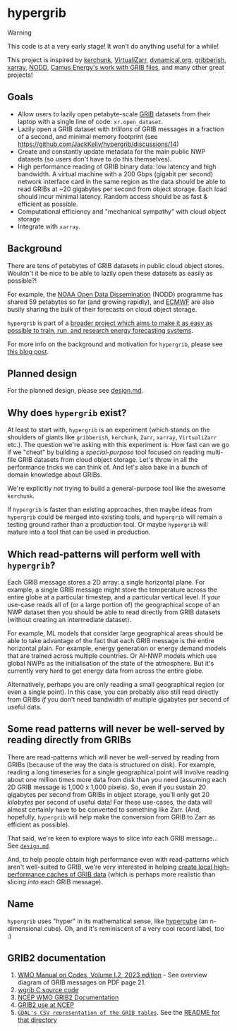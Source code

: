 # hypergrib

> [!WARNING]
> This code is at a very early stage! It won't do anything useful for a while!

This project is inspired by [kerchunk](https://fsspec.github.io/kerchunk/), [VirtualiZarr](https://github.com/zarr-developers/VirtualiZarr), [dynamical.org](https://dynamical.org), [gribberish](https://github.com/mpiannucci/gribberish), [xarray](https://docs.xarray.dev/en/stable/), [NODD](https://www.noaa.gov/nodd), [Camus Energy's work with GRIB files](https://discourse.pangeo.io/t/pangeo-showcase-optimizations-for-kerchunk-aggregation-and-zarr-i-o-at-scale-for-machine-learning/4074/3), and many other great projects!

## Goals
- Allow users to lazily open petabyte-scale [GRIB](https://en.wikipedia.org/wiki/GRIB) datasets from their laptop with a single line of code: `xr.open_dataset`.
- Lazily open a GRIB dataset with _trillions_ of GRIB messages in a fraction of a second, and minimal memory footprint (see https://github.com/JackKelly/hypergrib/discussions/14)
- Create and constantly update metadata for the main public NWP datasets (so users don't have to do this themselves).
- High performance reading of GRIB binary data: low latency and high bandwidth. A virtual machine with a 200 Gbps (gigabit per second) network interface card in the same region as the data should be able to read GRIBs at ~20 gigabytes per second from object storage. Each load should incur minimal latency. Random access should be as fast & efficient as possible.
- Computational efficiency and "mechanical sympathy" with cloud object storage
- Integrate with `xarray`.

## Background
There are tens of petabytes of GRIB datasets in public cloud object stores. Wouldn't it be nice to be able to lazily open these datasets as easily as possible?!

For example, the [NOAA Open Data Dissemination](https://www.noaa.gov/nodd) (NODD) programme has shared 59 petabytes so far (and growing rapidly), and [ECMWF](https://www.ecmwf.int/en/forecasts/datasets/open-data) are also busily sharing the bulk of their forecasts on cloud object storage. 

`hypergrib` is part of a [broader project which aims to make it as easy as possible to train, run, and research energy forecasting systems](https://github.com/JackKelly/lets_make_it_super_easy_to_use_weather_forecast_data).

For more info on the background and motivation for `hypergrib`, please see [this blog post](https://openclimatefix.org/post/lazy-loading-making-it-easier-to-access-vast-datasets-of-weather-satellite-data).

## Planned design
For the planned design, please see [design.md](https://github.com/JackKelly/hypergrib/blob/main/design.md).

## Why does `hypergrib` exist?
At least to start with, `hypergrib` is an experiment (which stands on the shoulders of giants like `gribberish`, `kerchunk`, `Zarr`, `xarray`, `VirtualiZarr` etc.). The question we're asking with this experiment is: How fast can we go if we "cheat" by building a _special-purpose_ tool focused on reading multi-file GRIB datasets from cloud object storage. Let's throw in all the performance tricks we can think of. And let's also bake in a bunch of domain knowledge about GRIBs.

We're explicitly _not_ trying to build a general-purpose tool like the awesome `kerchunk`.

If `hypergrib` is faster than existing approaches, then maybe ideas from `hypergrib` could be merged into existing tools, and `hypergrib` will remain a testing ground rather than a production tool. Or maybe `hypergrib` will mature into a tool that can be used in production.

## Which read-patterns will perform well with `hypergrib`?
Each GRIB message stores a 2D array: a single horizontal plane. For example, a single GRIB message might store the temperature across the entire globe at a particular timestep, and a particular vertical level. If your use-case reads all of (or a large portion of) the geographical scope of an NWP dataset then you should be able to read directly from GRIB datasets (without creating an intermediate dataset).

For example, ML models that consider large geographical areas should be able to take advantage of the fact that each GRIB message is the entire horizontal plain. For example, energy generation or energy demand models that are trained across multiple countries. Or AI-NWP models which use global NWPs as the initialisation of the state of the atmosphere. But it's currently very hard to get energy data from across the entire globe.

Alternatively, perhaps you are only reading a small geographical region (or even a single point). In this case, you can probably also still read directly from GRIBs *if* you don't need bandwidth of multiple gigabytes per second of useful data.

## Some read patterns will never be well-served by reading directly from GRIBs
There are read-patterns which will never be well-served by reading from GRIBs (because of the way the data is structured on disk). For example, reading a long timeseries for a single geographical point will involve reading about one million times more data from disk than you need (assuming each 2D GRIB message is 1,000 x 1,000 pixels). So, even if you sustain 20 gigabytes per second from GRIBs in object storage, you'll only get 20 _kilobytes_ per second of useful data! For these use-cases, the data will almost certainly have to be converted to something like Zarr. (And, hopefully, `hypergrib` will help make the conversion from GRIB to Zarr as efficient as possible).

That said, we're keen to explore ways to slice _into_ each GRIB message... See [`design.md`](https://github.com/JackKelly/hypergrib/blob/main/design.md#slice-into-each-grib-message).

And, to help people obtain high performance even with read-patterns which aren't well-suited to GRIB, we're very interested in helping [create local high-performance caches of GRIB data](https://github.com/JackKelly/lets_make_it_super_easy_to_use_weather_forecast_data?tab=readme-ov-file#caching-grib-data-so-you-still-get-high-performance-for-read-patterns-which-dont-fit-with-gribs-data-layout) (which is perhaps more realistic than slicing _into_ each GRIB message).

## Name
`hypergrib` uses "hyper" in its mathematical sense, like [hypercube](https://en.wikipedia.org/wiki/Hypercube) (an n-dimensional cube). Oh, and it's reminiscent of a very cool record label, too :)

## GRIB2 documentation

1. [WMO Manual on Codes, Volume I.2, 2023 edition](https://library.wmo.int/records/item/35625-manual-on-codes-volume-i-2-international-codes) - See overview diagram of GRIB messages on PDF page 21.
2. [wgrib C source code](https://github.com/NOAA-EMC/NCEPLIBS-grib_util/blob/develop/src/wgrib/wgrib.c)
3. [NCEP WMO GRIB2 Documentation](https://www.nco.ncep.noaa.gov/pmb/docs/grib2/grib2_doc/)
4. [GRIB2 use at NCEP](https://www.nco.ncep.noaa.gov/pmb/docs/grib2/)
5. [`GDAL's CSV representation of the GRIB tables`](https://github.com/OSGeo/gdal/tree/master/frmts/grib/data). See the [README for that directory](https://github.com/OSGeo/gdal/blob/master/frmts/grib/degrib/README.TXT)
